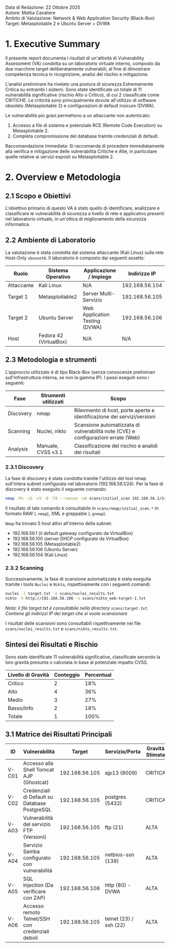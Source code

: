 Data di Redazione: 22 Ottobre 2025  
Autore: Mattia Cavaliere  
Ambito di Valutazione: Network & Web Application Security (Black-Box)  
Target: Metasploitable 2 e Ubuntu Server + DVWA  

# 1. Executive Summary
Il presente report documenta i risultati di un'attività di Vulnerability Assessment (VA) condotta su un laboratorio virtuale interno, composto da due macchine target deliberatamente vulnerabili, al fine di dimostrare competenza tecnica in ricognizione, analisi del rischio e mitigazione.

L'analisi preliminare ha rivelato una postura di sicurezza Estremamente Critica su entrambi i sistemi. Sono state identificate un totale di 11 vulnerabilità significative (rischio Alto o Critico), di cui 2 classificate come CRITICHE. Le criticità sono principalmente dovute all'utilizzo di software obsoleto (Metasploitable 2) e configurazioni di default insicure (DVWA).

Le vulnerabilità più gravi permettono a un attaccante non autenticato:
1. Accesso a file di sistema e potenziale RCE (Remote Code Execution) su Metasploitable 2.
2. Completa compromissione del database tramite credenziali di default.

Raccomandazione Immediata: Si raccomanda di procedere immediatamente alla verifica e mitigazione delle vulnerabilità Critiche e Alte, in particolare quelle relative ai servizi esposti su Metasploitable 2.

# 2. Overview e Metodologia
## 2.1 Scopo e Obiettivi
L'obiettivo primario di questo VA è stato quello di identificare, analizzare e classificare le vulnerabilità di sicurezza a livello di rete e applicativo presenti nel laboratorio virtuale, in un'ottica di miglioramento della sicurezza informatica. 

## 2.2 Ambiente di Laboratorio
La valutazione è stata condotta dal sistema attaccante (Kali Linux) sulla rete Host-Only `vboxnet0`.
Il laboratorio è composto dai seguenti assetts:


| Ruolo | Sistema Operativo | Applicazione / Impiego | Indirizzo IP |
|-------|-------------------|------------------------|--------------|
| Attaccante | Kali Linux | N/A | 192.168.56.104 |
| Target 1 | Metasploitable2 | Server Multi-Servizio | 192.168.56.105 |
| Target 2 | Ubuntu Server | Web Application Testing (DVWA) | 192.168.56.106 |
| Host | Fedora 42 (VirtualBox) | N/A | N/A |

## 2.3 Metodologia e strumenti
L'approccio utilizzato è di tipo Black-Box (senza conoscenze preliminari sull'infrastruttura interna, se non la gamma IP).
I passi eseguiti sono i seguenti:

| Fase | Strumenti utilizzati | Scopo |
|------|----------------------|-------|
| Discovery | nmap | Rilevmento di host, porte aperte e identificazione dei servizi/versioni |
| Scanning | Nuclei, nikto | Scansione automatizzata di vulnerabilità note (CVE) e configurazioni errate (Web) |
| Analysis | Manuale, CVSS v3.1 | Classificazione del rischio e analidi dei risultati |

### 2.3.1 Discovery
La fase di discovery è stata condotta tramite l'utilizzo del tool nmap sull'intera subnet configurata nel laboratorio (192.168.56.1/24). 
Per la fase di discovery è stato eseguito il seguente comando:

```Bash
nmap -Pn -sS -sV -O -T4 --reason -oA scans/initial_scan 192.168.56.1/24
```

Il risultato di tale comando è consultabile in `scans/nmap/initial_scan.*` in formato RAW (`.nmap`), XML e greppable (`.gnmap`). 

`Nmap` ha trovato 5 host attivi all'interno della subnet:
- 192.168.56.1 (il default gateway configurato da VirtualBox)
- 192.168.56.100 (server DHCP configurato da VirtualBox)
- 192.168.56.105 (Metasploitable2)
- 192.168.56.106 (Ubuntu Server)
- 192.168.56.104 (Kali Linux)

### 2.3.2 Scanning
Successivamente, la fase di scansione automatizzata è stata eseguita tramite i tools `Nuclei` e `Nikto`, rispettivamente con i seguenti comandi:

```Bash
nuclei -l target.txt -o scans/nuclei_results.txt
nikto -h http://192.168.56.106 -o scans/nikto_web-target-1.txt
```
*Nota: il file target.txt è consultabile nella directory `scans/target.txt`. Contiene gli indirizzi IP dei target che si vuole scansionare*

I risultati delle scansioni sono consultabili rispettivamente nei file `scans/nuclei_results.txt` e `scans/nikto_results.txt`. 

## Sintesi dei Risultati e Rischio
Sono state identificate 11 vulnerabilità significative, classificate secondo la loro gravità presunta o calcolata in base al potenziale impatto CVSS. 

| Livello di Gravità | Conteggio | Percentual |
|--------------------|-----------|------------|
| Critico | 2 | 18% |
| Alto | 4 | 36% |
| Medio | 3 | 27% |
| Basso/Info | 2 | 18% |
| Totale | 1 | 100% |

## 3.1 Matrice dei Risultati Principali
| ID | Vulnerabilità | Target | Servizio/Porta | Gravità Stimata |
|----|---------------|--------|----------------|-----------------|
| V-C01 | Accesso alla Shell Tomcat AJP (Ghostcat) | 192.168.56.105 | ajp13 (8009) | CRITICA |
| V-C02 | Credenziali di Default su Database PostgreSQL | 192.168.56.105 | postgres (5432) | CRITICA |
| V-A03 | Vulnerabilità del servizio FTP (Versioni) | 192.168.56.105 | ftp (21) | ALTA |
| V-A04 | Servizio Samba configurato con vulnerabilità | 192.168.56.105 | netbios-ssn (139) | ALTA |
| V-A05 | SQL Injection (Da verificare con ZAP) | 192.168.56.106 | http (80) - DVWA | ALTA |
| V-A06 | Accesso remoto Telnet/SSH con credenziali deboli | 192.168.56.105 | telnet (23) / ssh (22) | ALTA |